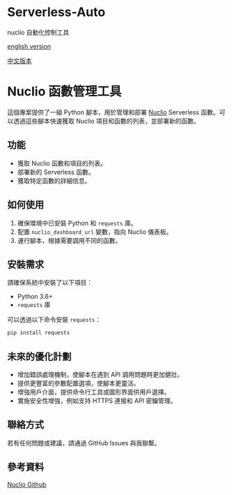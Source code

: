 # Serverless-Auto
nuclio 自動化控制工具

[english version](https://github.com/dan246/Serverless-Auto/blob/main/README_en.md)

[中文版本](https://github.com/dan246/Serverless-Auto/main/README.md)
# Nuclio 函數管理工具

這個專案提供了一組 Python 腳本，用於管理和部署 [Nuclio](https://nuclio.io/) Serverless 函數。可以透過這些腳本快速獲取 Nuclio 項目和函數的列表，並部署新的函數。

## 功能

- 獲取 Nuclio 函數和項目的列表。
- 部署新的 Serverless 函數。
- 獲取特定函數的詳細信息。

## 如何使用

1. 確保環境中已安裝 Python 和 `requests` 庫。
2. 配置 `nuclio_dashboard_url` 變數，指向 Nuclio 儀表板。
3. 運行腳本，根據需要調用不同的函數。

## 安裝需求

請確保系統中安裝了以下項目：

- Python 3.6+
- `requests` 庫

可以透過以下命令安裝 `requests`：

```bash
pip install requests
```

## 未來的優化計劃

- 增加錯誤處理機制，使腳本在遇到 API 調用問題時更加健壯。
- 提供更豐富的參數配置選項，使腳本更靈活。
- 增強用戶介面，提供命令行工具或圖形界面供用戶選擇。
- 實施安全性增強，例如支持 HTTPS 連接和 API 密鑰管理。

## 聯絡方式

若有任何問題或建議，請通過 GitHub Issues 與我聯繫。

## 參考資料

[Nuclio Github](https://github.com/nuclio/nuclio)
